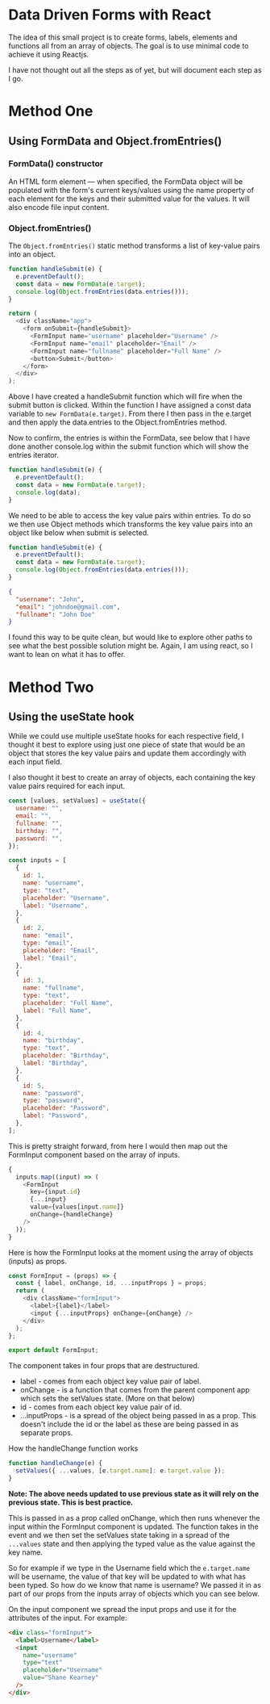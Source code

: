 # Data Driven Forms with React

The idea of this small project is to create forms, labels, elements and functions all from an array of objects. The goal is to use minimal code to achieve it using Reactjs.

I have not thought out all the steps as of yet, but will document each step as I go.

# Method One

## Using FormData and Object.fromEntries()

### FormData() constructor

An HTML form element — when specified, the FormData object will be populated with the form's current keys/values using the name property of each element for the keys and their submitted value for the values. It will also encode file input content.

### Object.fromEntries()

The `Object.fromEntries()` static method transforms a list of key-value pairs into an object.

```js
function handleSubmit(e) {
  e.preventDefault();
  const data = new FormData(e.target);
  console.log(Object.fromEntries(data.entries()));
}

return (
  <div className="app">
    <form onSubmit={handleSubmit}>
      <FormInput name="username" placeholder="Username" />
      <FormInput name="email" placeholder="Email" />
      <FormInput name="fullname" placeholder="Full Name" />
      <button>Submit</button>
    </form>
  </div>
);
```

Above I have created a handleSubmit function which will fire when the submit button is clicked. Within the function I have assigned a const data variable to `new FormData(e.target)`. From there I then pass in the e.target and then apply the data.entries to the Object.fromEntries method.

Now to confirm, the entries is within the FormData, see below that I have done another console.log within the submit function which will show the entries iterator.

```js
function handleSubmit(e) {
  e.preventDefault();
  const data = new FormData(e.target);
  console.log(data);
}
```

We need to be able to access the key value pairs within entries. To do so we then use Object methods which transforms the key value pairs into an object like below when submit is selected.

```js
function handleSubmit(e) {
  e.preventDefault();
  const data = new FormData(e.target);
  console.log(Object.fromEntries(data.entries()));
}
```

```json
{
  "username": "John",
  "email": "johndoe@gmail.com",
  "fullname": "John Doe"
}
```

I found this way to be quite clean, but would like to explore other paths to see what the best possible solution might be. Again, I am using react, so I want to lean on what it has to offer.

# Method Two

## Using the useState hook

While we could use multiple useState hooks for each respective field, I thought it best to explore using just one piece of state that would be an object that stores the key value pairs and update them accordingly with each input field.

I also thought it best to create an array of objects, each containing the key value pairs required for each input.

```js
const [values, setValues] = useState({
  username: "",
  email: "",
  fullname: "",
  birthday: "",
  password: "",
});

const inputs = [
  {
    id: 1,
    name: "username",
    type: "text",
    placeholder: "Username",
    label: "Username",
  },
  {
    id: 2,
    name: "email",
    type: "email",
    placeholder: "Email",
    label: "Email",
  },
  {
    id: 3,
    name: "fullname",
    type: "text",
    placeholder: "Full Name",
    label: "Full Name",
  },
  {
    id: 4,
    name: "birthday",
    type: "text",
    placeholder: "Birthday",
    label: "Birthday",
  },
  {
    id: 5,
    name: "password",
    type: "password",
    placeholder: "Password",
    label: "Password",
  },
];
```

This is pretty straight forward, from here I would then map out the FormInput component based on the array of inputs.

```js
{
  inputs.map((input) => (
    <FormInput
      key={input.id}
      {...input}
      value={values[input.name]}
      onChange={handleChange}
    />
  ));
}
```

Here is how the FormInput looks at the moment using the array of objects (inputs) as props.

```js
const FormInput = (props) => {
  const { label, onChange, id, ...inputProps } = props;
  return (
    <div className="formInput">
      <label>{label}</label>
      <input {...inputProps} onChange={onChange} />
    </div>
  );
};

export default FormInput;
```

The component takes in four props that are destructured.

- label - comes from each object key value pair of label.
- onChange - is a function that comes from the parent component app which sets the setValues state. (More on that below)
- id - comes from each object key value pair of id.
- ...inputProps - is a spread of the object being passed in as a prop. This doesn't include the id or the label as these are being passed in as separate props.

How the handleChange function works

```js
function handleChange(e) {
  setValues({ ...values, [e.target.name]: e.target.value });
}
```
**Note: The above needs updated to use previous state as it will rely on the previous state. This is best practice.**

This is passed in as a prop called onChange, which then runs whenever the input within the FormInput component is updated. The function takes in the event and we then set the setValues state taking in a spread of the `...values` state and then applying the typed value as the value against the key name.

So for example if we type in the Username field which the `e.target.name` will be username, the value of that key will be updated to with what has been typed. So how do we know that name is username? We passed it in as part of our props from the inputs array of objects which you can see below.

On the input component we spread the input props and use it for the attributes of the input. For example:

```html
<div class="formInput">
  <label>Username</label>
  <input
    name="username"
    type="text"
    placeholder="Username"
    value="Shane Kearney"
  />
</div>
```
